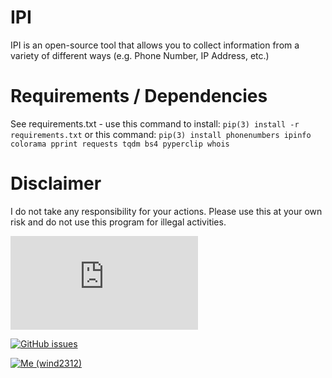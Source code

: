 # IPI
IPI is an open-source tool that allows you to collect information from a variety of different ways (e.g. Phone Number, IP Address, etc.)

# Requirements / Dependencies
See requirements.txt - use this command to install: `pip(3) install -r requirements.txt` or this command: `pip(3) install phonenumbers ipinfo colorama pprint requests tqdm bs4 pyperclip whois`

# Disclaimer
I do not take any responsibility for your actions. Please use this at your own risk and do not use this program for illegal activities.

[![Run on Repl.it](https://repl.it/badge/github/wind2312/IPI.py)](https://repl.it/github/wind2312/IPI.py)

[![GitHub issues](https://img.shields.io/github/issues/wind2312/IPI)](https://github.com/wind2312/IPI/issues)

[![Me (wind2312)](https://githubbadge.appspot.com/wind2312)](https://githubbadge.appspot.com/wind2312)